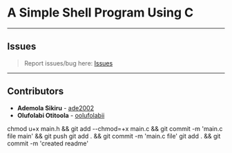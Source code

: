 # A Simple Shell Program Using C

---

## Issues

> Report issues/bug here: [Issues](https://github.com/oolufolabii/simple_shell/issues)

---

## Contributors

+ **Ademola Sikiru** - [ade2002](https://github.com/Ade2002/)
+ **Olufolabi Otitoola** - [oolufolabii](github.com/oolufolabii/)


chmod u+x main.h && git add --chmod=+x main.c && git commit -m 'main.c file main' && git push
git add .  && git commit -m 'main.c file'
git add . && git commit -m 'created readme'
